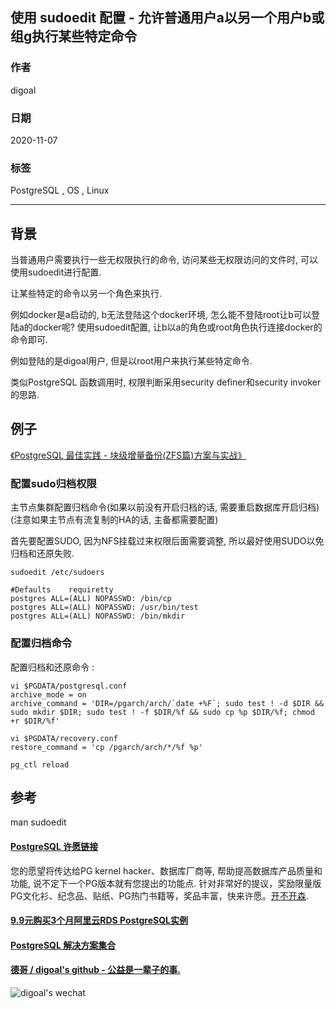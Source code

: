## 使用 sudoedit 配置 - 允许普通用户a以另一个用户b或组g执行某些特定命令      
        
### 作者        
digoal        
        
### 日期        
2020-11-07        
        
### 标签        
PostgreSQL , OS , Linux        
        
----        
        
## 背景       
当普通用户需要执行一些无权限执行的命令, 访问某些无权限访问的文件时, 可以使用sudoedit进行配置.      
    
让某些特定的命令以另一个角色来执行.    
  
例如docker是a启动的, b无法登陆这个docker环境, 怎么能不登陆root让b可以登陆a的docker呢?  使用sudoedit配置, 让b以a的角色或root角色执行连接docker的命令即可.   
    
例如登陆的是digoal用户, 但是以root用户来执行某些特定命令.       
    
类似PostgreSQL 函数调用时, 权限判断采用security definer和security invoker的思路.      
    
## 例子    
    
[《PostgreSQL 最佳实践 - 块级增量备份(ZFS篇)方案与实战》](../201608/20160823_05.md)      
    
### 配置sudo归档权限      
主节点集群配置归档命令(如果以前没有开启归档的话, 需要重启数据库开启归档)  (注意如果主节点有流复制的HA的话, 主备都需要配置)        
        
首先要配置SUDO, 因为NFS挂载过来权限后面需要调整, 所以最好使用SUDO以免归档和还原失败.        
      
```      
sudoedit /etc/sudoers        
    
#Defaults    requiretty        
postgres ALL=(ALL) NOPASSWD: /bin/cp        
postgres ALL=(ALL) NOPASSWD: /usr/bin/test        
postgres ALL=(ALL) NOPASSWD: /bin/mkdir        
```      
        
### 配置归档命令      
配置归档和还原命令 :         
      
```      
vi $PGDATA/postgresql.conf        
archive_mode = on        
archive_command = 'DIR=/pgarch/arch/`date +%F`; sudo test ! -d $DIR && sudo mkdir $DIR; sudo test ! -f $DIR/%f && sudo cp %p $DIR/%f; chmod +r $DIR/%f'        
        
vi $PGDATA/recovery.conf        
restore_command = 'cp /pgarch/arch/*/%f %p'        
        
pg_ctl reload        
```      
    
    
    
## 参考    
man sudoedit     
    
    
        
  
#### [PostgreSQL 许愿链接](https://github.com/digoal/blog/issues/76 "269ac3d1c492e938c0191101c7238216")
您的愿望将传达给PG kernel hacker、数据库厂商等, 帮助提高数据库产品质量和功能, 说不定下一个PG版本就有您提出的功能点. 针对非常好的提议，奖励限量版PG文化衫、纪念品、贴纸、PG热门书籍等，奖品丰富，快来许愿。[开不开森](https://github.com/digoal/blog/issues/76 "269ac3d1c492e938c0191101c7238216").  
  
  
#### [9.9元购买3个月阿里云RDS PostgreSQL实例](https://www.aliyun.com/database/postgresqlactivity "57258f76c37864c6e6d23383d05714ea")
  
  
#### [PostgreSQL 解决方案集合](https://yq.aliyun.com/topic/118 "40cff096e9ed7122c512b35d8561d9c8")
  
  
#### [德哥 / digoal's github - 公益是一辈子的事.](https://github.com/digoal/blog/blob/master/README.md "22709685feb7cab07d30f30387f0a9ae")
  
  
![digoal's wechat](../pic/digoal_weixin.jpg "f7ad92eeba24523fd47a6e1a0e691b59")
  
